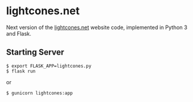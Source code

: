 lightcones.net
==============

Next version of the [lightcones.net](http://lightcones.net/) website code,
implemented in Python 3 and Flask.

Starting Server
---------------

    $ export FLASK_APP=lightcones.py
    $ flask run

or

    $ gunicorn lightcones:app
